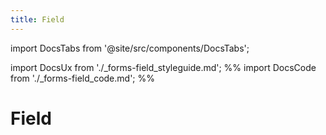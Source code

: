 ```yaml
---
title: Field
---
```


import DocsTabs from '@site/src/components/DocsTabs';

import DocsUx from './\_forms-field_styleguide.md';
%% import DocsCode from './\_forms-field_code.md'; %%

# Field

<DocsTabs styleguide={DocsUx} code={DocsCode} />
